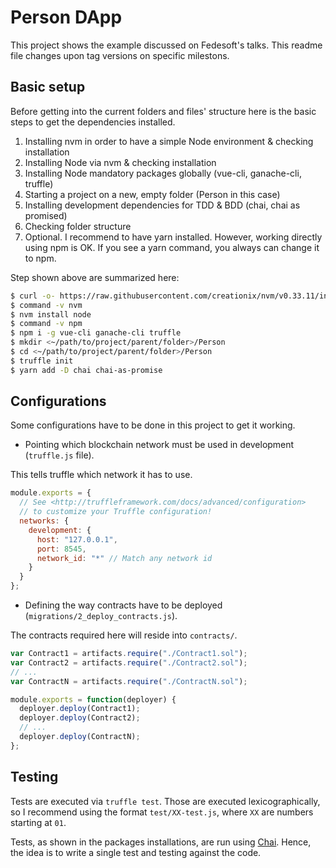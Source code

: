 # Person DApp

This project shows the example discussed on Fedesoft's talks. This readme file changes upon tag versions on specific milestons.

## Basic setup

Before getting into the current folders and files' structure here is the basic steps to get the dependencies installed.

1. Installing nvm in order to have a simple Node environment & checking installation
2. Installing Node via nvm & checking installation
3. Installing Node mandatory packages globally (vue-cli, ganache-cli, truffle)
4. Starting a project on a new, empty folder (Person in this case)
5. Installing development dependencies for TDD & BDD (chai, chai as promised)
6. Checking folder structure
7. Optional. I recommend to have yarn installed. However, working directly using npm is OK. If you see a yarn command, you always can change it to npm.

Step shown above are summarized here:

```bash
$ curl -o- https://raw.githubusercontent.com/creationix/nvm/v0.33.11/install.sh | bash
$ command -v nvm
$ nvm install node
$ command -v npm
$ npm i -g vue-cli ganache-cli truffle
$ mkdir <~/path/to/project/parent/folder>/Person
$ cd <~/path/to/project/parent/folder>/Person
$ truffle init
$ yarn add -D chai chai-as-promise
```

## Configurations

Some configurations have to be done in this project to get it working.

- Pointing which blockchain network must be used in development (`truffle.js` file).

This tells truffle which network it has to use.

```JavaScript
module.exports = {
  // See <http://truffleframework.com/docs/advanced/configuration>
  // to customize your Truffle configuration!
  networks: {
    development: {
      host: "127.0.0.1",
      port: 8545,
      network_id: "*" // Match any network id
    }
  }
};
```

- Defining the way contracts have to be deployed (`migrations/2_deploy_contracts.js`).

The contracts required here will reside into `contracts/`.

```JavaScript
var Contract1 = artifacts.require("./Contract1.sol");
var Contract2 = artifacts.require("./Contract2.sol");
// ...
var ContractN = artifacts.require("./ContractN.sol");

module.exports = function(deployer) {
  deployer.deploy(Contract1);
  deployer.deploy(Contract2);
  // ...
  deployer.deploy(ContractN);
};
```

## Testing

Tests are executed via `truffle test`. Those are executed lexicographically, so I recommend using the format `test/XX-test.js`, where `XX` are numbers starting at `01`.

Tests, as shown in the packages installations, are run using [Chai](http://www.chaijs.com/). Hence, the idea is to write a single test and testing against the code.
